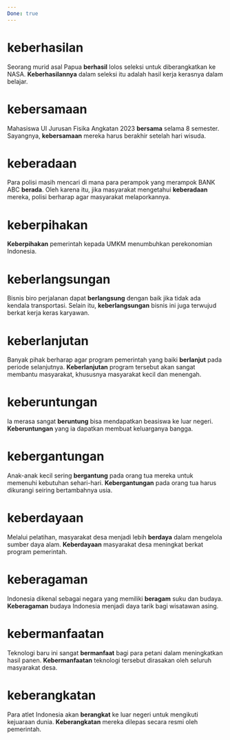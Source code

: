 ```yaml
---
Done: true
---
```


# keberhasilan

Seorang murid asal Papua **berhasil** lolos seleksi untuk diberangkatkan ke NASA.
**Keberhasilannya** dalam seleksi itu adalah hasil kerja kerasnya dalam belajar.

# kebersamaan

Mahasiswa UI Jurusan Fisika Angkatan 2023 **bersama** selama 8 semester.
Sayangnya, **kebersamaan** mereka harus berakhir setelah hari wisuda.

# keberadaan

Para polisi masih mencari di mana para perampok yang merampok BANK ABC **berada**.
Oleh karena itu, jika masyarakat mengetahui **keberadaan** mereka, polisi berharap agar masyarakat melaporkannya.

# keberpihakan

**Keberpihakan** pemerintah kepada UMKM menumbuhkan perekonomian Indonesia.

# keberlangsungan

Bisnis biro perjalanan dapat **berlangsung** dengan baik jika tidak ada kendala transportasi.
Selain itu, **keberlangsungan** bisnis ini juga terwujud berkat kerja keras karyawan.

# keberlanjutan

Banyak pihak berharap agar program pemerintah yang baiki **berlanjut** pada periode selanjutnya.
**Keberlanjutan** program tersebut akan sangat membantu masyarakat, khususnya masyarakat kecil dan menengah.

# keberuntungan

Ia merasa sangat **beruntung** bisa mendapatkan beasiswa ke luar negeri.
**Keberuntungan** yang ia dapatkan membuat keluarganya bangga.

# kebergantungan

Anak-anak kecil sering **bergantung** pada orang tua mereka untuk memenuhi kebutuhan sehari-hari.
**Kebergantungan** pada orang tua harus dikurangi seiring bertambahnya usia.

# keberdayaan

Melalui pelatihan, masyarakat desa menjadi lebih **berdaya** dalam mengelola sumber daya alam.
**Keberdayaan** masyarakat desa meningkat berkat program pemerintah.

# keberagaman

Indonesia dikenal sebagai negara yang memiliki **beragam** suku dan budaya.
**Keberagaman** budaya Indonesia menjadi daya tarik bagi wisatawan asing.

# kebermanfaatan

Teknologi baru ini sangat **bermanfaat** bagi para petani dalam meningkatkan hasil panen.
**Kebermanfaatan** teknologi tersebut dirasakan oleh seluruh masyarakat desa.

# keberangkatan

Para atlet Indonesia akan **berangkat** ke luar negeri untuk mengikuti kejuaraan dunia.
**Keberangkatan** mereka dilepas secara resmi oleh pemerintah.
